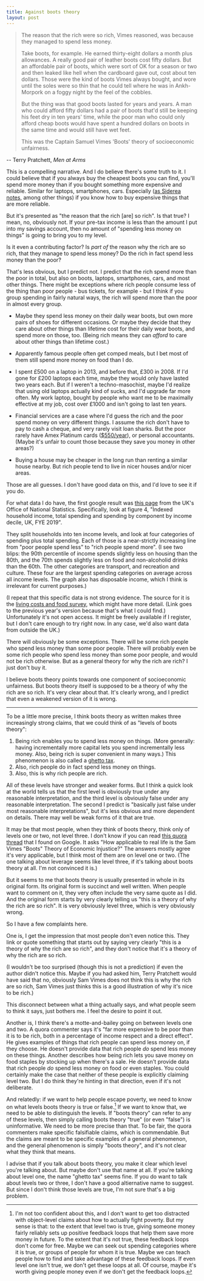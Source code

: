 ```yaml
---
title: Against boots theory
layout: post
---
```

> The reason that the rich were so rich, Vimes reasoned, was because they managed to spend less money.
>
> Take boots, for example. He earned thirty-eight dollars a month plus allowances. A really good pair of leather boots cost fifty dollars. But an affordable pair of boots, which were sort of OK for a season or two and then leaked like hell when the cardboard gave out, cost about ten dollars. Those were the kind of boots Vimes always bought, and wore until the soles were so thin that he could tell where he was in Ankh-Morpork on a foggy night by the feel of the cobbles.
>
> But the thing was that good boots lasted for years and years. A man who could afford fifty dollars had a pair of boots that'd still be keeping his feet dry in ten years' time, while the poor man who could only afford cheap boots would have spent a hundred dollars on boots in the same time and would still have wet feet.
>
> This was the Captain Samuel Vimes 'Boots' theory of socioeconomic unfairness.

-- Terry Pratchett, *Men at Arms*

This is a compelling narrative. And I do believe there's some truth to it. I could believe that if you always buy the cheapest boots you can find, you'll spend more money than if you bought something more expensive and reliable. Similar for laptops, smartphones, cars. Especially ([as Siderea notes](https://siderea.dreamwidth.org/1477942.html), among other things) if you know how to buy expensive things that are more reliable.

But it's presented as "the reason that the rich [are] so rich". Is that true? I mean, no, obviously not. If your pre-tax income is less than the amount I put into my savings account, then no amount of "spending less money on things" is going to bring you to my level.

Is it even a contributing factor? Is *part of* the reason why the rich are so rich, that they manage to spend less money? Do the rich in fact spend less money than the poor?

That's less obvious, but I predict not. I predict that the rich spend more than the poor in total, but also on boots, laptops, smartphones, cars, and most other things. There might be exceptions where rich people consume less of the thing than poor people - bus tickets, for example - but I think if you group spending in fairly natural ways, the rich will spend more than the poor in almost every group.

* Maybe they spend less money on their daily wear boots, but own more pairs of shoes for different occasions. Or maybe they decide that they care about other things than lifetime cost for their daily wear boots, and spend more on those, too. (Being rich means they can *afford* to care about other things than lifetime cost.)

* Apparently famous people often get comped meals, but I bet most of them still spend more money on food than I do.

* I spent £500 on a laptop in 2013, and before that, £300 in 2008. If I'd gone for £200 laptops each time, maybe they would only have lasted two years each. But if I weren't a techno-masochist, maybe I'd realize that using old laptops actually kind of sucks, and I'd upgrade far more often. My work laptop, bought by people who want me to be maximally effective at my job, cost over £1000 and isn't going to last ten years.

* Financial services are a case where I'd guess the rich and the poor spend money on very different things. I assume the rich don't have to pay to cash a cheque, and very rarely visit loan sharks. But the poor rarely have Amex Platinum cards ([$550/year](https://www.americanexpress.com/us/credit-cards/card/platinum/)), or personal accountants. (Maybe it's unfair to count those because they save you money in other areas?)

* Buying a house may be cheaper in the long run than renting a similar house nearby. But rich people tend to live in nicer houses and/or nicer areas.

Those are all guesses. I don't have good data on this, and I'd love to see it if you do.

For what data I do have, the first google result was [this page](https://www.ons.gov.uk/peoplepopulationandcommunity/personalandhouseholdfinances/expenditure/bulletins/familyspendingintheuk/april2018tomarch2019) from the UK's Office of National Statistics. Specifically, look at figure 4, "Indexed household income, total spending and spending by component by income decile, UK, FYE 2019".

They split households into ten income levels, and look at four categories of spending plus total spending. Each of those is a near-strictly increasing line from "poor people spend less" to "rich people spend more". (I see two blips: the 90th percentile of income spends slightly less on housing than the 80th, and the 70th spends slightly less on food and non-alcoholid drinks than the 60th. The other categories are transport, and recreation and culture. These four are the largest spending categories on average across all income levels. The graph also has disposable income, which I think is irrelevant for current purposes.)

(I repeat that this specific data is not strong evidence. The source for it is the [living costs and food survey](https://beta.ukdataservice.ac.uk/datacatalogue/studies/study?id=8459), which might have more detail. (Link goes to the previous year's version because that's what I could find.) Unfortunately it's not open access. It might be freely available if I register, but I don't care enough to try right now. In any case, we'd also want data from outside the UK.)

There will obviously be some exceptions. There will be some rich people who spend less money than some poor people. There will probably even be some rich people who spend less money than some poor people, and would not be rich otherwise. But as a general theory for why the rich are rich? I just don't buy it.

I believe boots theory points towards one component of socioeconomic unfairness. But boots theory itself is supposed to be a theory of why the rich are so rich. It's very clear about that. It's clearly wrong, and I predict that even a weakened version of it is wrong.

---

To be a little more precise, I think boots theory as written makes three increasingly strong claims, that we could think of as "levels of boots theory":

1. Being rich enables you to spend less money on things. (More generally: having incrementally more capital lets you spend incrementally less money. Also, being rich is super convenient in many ways.) This phenomenon is also called a [ghetto tax](https://en.wikipedia.org/wiki/Ghetto_tax).
2. Also, rich people do in fact spend less money on things.
3. Also, this is why rich people are rich.

All of these levels have stronger and weaker forms. But I think a quick look at the world tells us that the first level is obviously true under any reasonable interpretation, and the third level is obviously false under any reasonable interpretation. The second I predict is "basically just false under most reasonable interpretations", but it's less obvious and more dependent on details. There may well be weak forms of it that are true.

It may be that most people, when they think of boots theory, think only of levels one or two, not level three. I don't know if you can read [this quora thread](https://www.quora.com/How-applicable-to-real-life-is-the-Sam-Vimes-%E2%80%9CBoots%E2%80%9D-Theory-of-Economic-Injustice) that I found on Google. It asks "How applicable to real life is the Sam Vimes "Boots" Theory of Economic Injustice?" The answers mostly agree it's very applicable, but I think most of them are on level one or two. (The one talking about leverage seems like level three, if it's talking about boots theory at all. I'm not convinced it is.)

But it seems to me that boots theory is usually presented in whole in its original form. Its original form is succinct and well written. When people want to comment on it, they very often include the very same quote as I did. And the original form starts by very clearly telling us "this is a theory of why the rich are so rich". It is very obviously level three, which is very obviously wrong.

So I have a few complaints here.

One is, I get the impression that most people don't even notice this. They link or quote something that starts out by saying very clearly "this is a theory of why the rich are so rich", and they don't notice that it's a theory of why the rich are so rich.

(I wouldn't be too surprised (though this is not a prediction) if even the author didn't notice this. Maybe if you had asked him, Terry Pratchett would have said that no, obviously Sam Vimes does not think this is why the rich are so rich, Sam Vimes just thinks this is a good illustration of why it's nice to be rich.)

This disconnect between what a thing actually says, and what people seem to think it says, just bothers me. I feel the desire to point it out.

Another is, I think there's a motte-and-bailey going on between levels one and two. A quora commenter says it's "far more expensive to be poor than it is to be rich, both in a percentage of income respect and a direct effect". He gives examples of things that rich people can spend less money on, if they choose. He doesn't provide data that rich people *do* spend less money on these things. Another describes how being rich lets you save money on food staples by stocking up when there's a sale. He doesn't provide data that rich people *do* spend less money on food or even staples. You could certainly make the case that neither of these people is explicitly claiming level two. But I do think they're hinting in that direction, even if it's not deliberate.

And relatedly: if we want to help people escape poverty, we need to know on what levels boots theory is true or false.[^feedback-loops] If we want to know that, we need to be able to distinguish the levels. If "boots theory" can refer to any of these levels, then simply calling boots theory "true" (or even "false") is uninformative. We need to be more precise than that. To be fair, the quora commenters make specific falsifiable claims, which is commendable. But the claims are meant to be specific examples of a general phenomenon, and the general phenomenon is simply "boots theory", and it's not clear what they think that means.

[^feedback-loops]: I'm not too confident about this, and I don't want to get too distracted with object-level claims about how to actually fight poverty. But my sense is that: to the extent that level two is true, giving someone money fairly reliably sets up positive feedback loops that help them save more money in future. To the extent that it's not true, these feedback loops don't come for free. Maybe we can seek out spending categories where it is true, or groups of people for whom it is true. Maybe we can teach people how to find and take advantage of these feedback loops. If even level one isn't true, we don't get these loops at all. Of course, maybe it's worth giving people money even if we don't get the feedback loops.

I advise that if you talk about boots theory, you make it clear which level you're talking about. But maybe don't use that name at all. If you're talking about level one, the name "ghetto tax" seems fine. If you do want to talk about levels two or three, I don't have a good altiernative name to suggest. But since I don't think those levels are true, I'm not sure that's a big problem.
